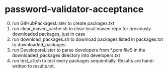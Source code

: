 # password-validator-acceptance

0. run GitHubPackagesLister to create packages.txt
1. run clear_maven_cache.sh to clear local maven repo for previously downloaded packages, just in case
2. run download_packages.sh to download packages listed in packages.txt to downloaded_packages
3. run DevelopersLister to parse developers from *.pom fileS in the downloaded_packages directory into developers.txt 
4. run test_all.sh to test every packages sequentially. Results are hand-written to results.txt.
